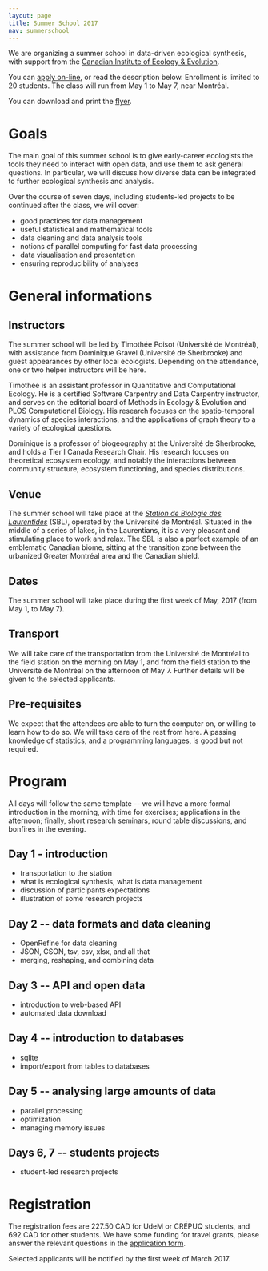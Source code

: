 ```yaml
---
layout: page
title: Summer School 2017
nav: summerschool
---
```


We are organizing a summer school in data-driven ecological synthesis,
with support from the [Canadian Institute of Ecology & Evolution][ciee].

You can [apply on-line][form], or read the description below. Enrollment is
limited to 20 students. The class will run from May 1 to May 7, near Montréal.

You can download and print the [flyer][flyer].

[flyer]: http://poisotlab.io/resources/ddes2017.pdf

# Goals

The main goal of this summer school is to give early-career ecologists the
tools they need to interact with open data, and use them to ask general
questions. In particular, we will discuss how diverse data can be integrated
to further ecological synthesis and analysis.

Over the course of seven days, including students-led projects to be continued
after the class, we will cover:

- good practices for data management
- useful statistical and mathematical tools
- data cleaning and data analysis tools
- notions of parallel computing for fast data processing
- data visualisation and presentation
- ensuring reproducibility of analyses

# General informations

## Instructors

The summer school will be led by Timothée Poisot (Université de Montréal),
with assistance from Dominique Gravel (Université de Sherbrooke) and guest
appearances by other local ecologists. Depending on the attendance, one or
two helper instructors will be here.

Timothée is an assistant professor in Quantitative and Computational
Ecology. He is a certified Software Carpentry and Data Carpentry instructor,
and serves on the editorial board of Methods in Ecology & Evolution and PLOS
Computational Biology. His research focuses on the spatio-temporal dynamics
of species interactions, and the applications of graph theory to a variety
of ecological questions.

Dominique is a professor of biogeography at the Université de Sherbrooke,
and holds a Tier I Canada Research Chair. His research focuses on theoretical
ecosystem ecology, and notably the interactions between community structure,
ecosystem functioning, and species distributions.

## Venue

The summer school will take place at the [*Station de Biologie des
Laurentides*][sbl] (SBL), operated by the Université de Montréal. Situated
in the middle of a series of lakes, in the Laurentians, it is a very pleasant
and stimulating place to work and relax. The SBL is also a perfect example
of an emblematic Canadian biome, sitting at the transition zone between the
urbanized Greater Montréal area and the Canadian shield.

## Dates

The summer school will take place during the first week of May, 2017 (from
May 1, to May 7).

## Transport

We will take care of the transportation from the Université de Montréal
to the field station on the morning on May 1, and from the field station to
the Université de Montréal on the afternoon of May 7. Further details will
be given to the selected applicants.

## Pre-requisites

We expect that the attendees are able to turn the computer on, or willing
to learn how to do so. We will take care of the rest from here. A passing
knowledge of statistics, and a programming languages, is good but not required.

# Program

All days will follow the same template -- we will have a more formal
introduction in the morning, with time for exercises; applications in the
afternoon; finally, short research seminars, round table discussions, and
bonfires in the evening.

## Day 1 - introduction

- transportation to the station
- what is ecological synthesis, what is data management
- discussion of participants expectations
- illustration of some research projects

## Day 2 -- data formats and data cleaning

- OpenRefine for data cleaning
- JSON, CSON, tsv, csv, xlsx, and all that
- merging, reshaping, and combining data

## Day 3 -- API and open data

- introduction to web-based API
- automated data download

## Day 4 -- introduction to databases

- sqlite
- import/export from tables to databases

## Day 5 -- analysing large amounts of data

- parallel processing
- optimization
- managing memory issues

## Days 6, 7 -- students projects

- student-led research projects

# Registration

The registration fees are 227.50 CAD for UdeM or CRÉPUQ students, and 692
CAD for other students. We have some funding for travel grants, please answer
the relevant questions in the [application form][form].

Selected applicants will be notified by the first week of March 2017.

[ciee]: http://www.ciee-icee.com/
[form]: https://goo.gl/5xTok7
[sbl]: http://www.sbl.umontreal.ca/index.html
